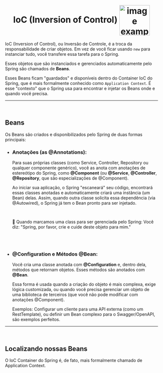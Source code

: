 <h1 align="center">
    IoC (Inversion of Control)
    <img src="https://cdn-icons-png.flaticon.com/512/9502/9502462.png" alt="image example" align="center" width="100px">
</h1>

IoC (Inversion of Control), ou Inversão de Controle, é a troca da responsabilidade de criar objetos. Em vez de você ficar usando `new` para instanciar tudo, você transfere essa tarefa para o Spring.

Esses objetos que são instanciados e gerenciados automaticamente pelo Spring são chamados de **Beans**.

Esses Beans ficam "guardados" e disponíveis dentro do Container IoC do Spring, que é mais formalmente conhecido como `Application Context`. É esse "contexto" que o Spring usa para encontrar e injetar os Beans onde e quando você precisa.

<hr>
<br>

## Beans

Os Beans são criados e disponibilizados pelo Spring de duas formas principais:

- ### Anotações (as @Annotations):

    Para suas próprias classes (como Service, Controller, Repository ou qualquer componente genérico), você as anota com anotações de estereótipo do Spring, como **@Component** (ou **@Service**, **@Controller**, **@Repository**, que são especializações de @Component).

    Ao iniciar sua aplicação, o Spring "escaneará" seu código, encontrará essas classes anotadas e automaticamente criará uma instância (um Bean) delas. Assim, quando outra classe solicita essa dependência (via @Autowired), o Spring já tem o Bean pronto para ser injetado.

    <br>

    📖 Quando marcamos uma class para ser gerenciada pelo Spring: Você diz: "Spring, por favor, crie e cuide deste objeto para mim."

<br>
<br>

- ### @Configuration e Métodos @Bean:

    Você cria uma classe anotada com **@Configuration** e, dentro dela, métodos que retornam objetos. Esses métodos são anotados com **@Bean**.

    Essa forma é usada quando a criação do objeto é mais complexa, exige lógica customizada, ou quando você precisa gerenciar um objeto de uma biblioteca de terceiros (que você não pode modificar com anotações @Component).

    Exemplos: Configurar um cliente para uma API externa (como um RestTemplate), ou definir um Bean complexo para o Swagger/OpenAPI, são exemplos perfeitos.

<hr>
<br>

## Localizando nossas Beans

O IoC Container do Spring é, de fato, mais formalmente chamado de Application Context.